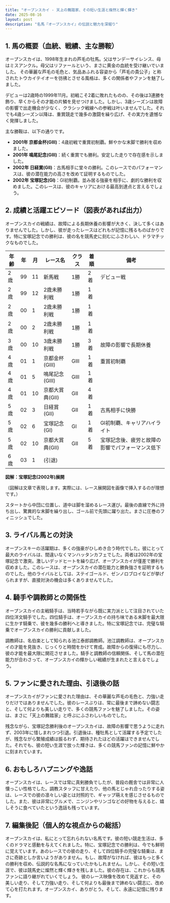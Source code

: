 ```yaml
---
title: "オープンスカイ - 天上の舞踏家、その短い生涯と燦然と輝く輝き"
date: 2025-08-16
layout: post
description: "名馬『オープンスカイ』の伝説と魅力を深堀り"
---
```


## 1. 馬の概要（血統、戦績、主な勝鞍）

オープンスカイは、1998年生まれの芦毛の牡馬。父はサンデーサイレンス、母はミスアンクル。母父はリファールという、まさに黄金の血統を受け継いでいました。  その華麗な芦毛の毛色と、気品あふれる容姿から「芦毛の貴公子」と称されたトウカイテイオーを彷彿とさせる風格は、多くの関係者やファンを魅了しました。

デビューは2歳時の1999年11月。初戦こそ2着に敗れたものの、その後は3連勝を飾り、早くからその才能の片鱗を見せつけました。しかし、3歳シーズンは故障の影響で出走機会が少なく、クラシック戦線への参戦は叶いませんでした。それでも4歳シーズン以降は、重賞競走で幾多の激闘を繰り広げ、その実力を遺憾なく発揮しました。

主な勝鞍は、以下の通りです。

* **2001年  京都金杯(GIII)**：4歳初戦で重賞初制覇。鮮やかな末脚で勝利を収めました。
* **2001年  鳴尾記念(GIII)**：続く重賞でも勝利。安定した走りで存在感を示しました。
* **2002年  日経賞(GII)**：古馬相手に堂々の勝利。このレースでのパフォーマンスは、彼の潜在能力の高さを改めて証明するものでした。
* **2002年  宝塚記念(GI)**：GI初制覇。並み居る強豪を相手に、劇的な勝利を収めました。このレースは、彼のキャリアにおける最高到達点と言えるでしょう。


## 2. 成績と活躍エピソード（図表があれば出力）

オープンスカイの戦績は、故障による長期休養の影響が大きく、決して多くはありませんでした。しかし、彼が走ったレースはどれもが記憶に残るものばかりです。特に宝塚記念での勝利は、彼の名を競馬史に刻むにふさわしい、ドラマチックなものでした。

| 年齢 | 年 | 月 | レース名          | クラス | 着順 | 備考                                      |
|-----|----|---|-----------------|-------|-----|-------------------------------------------|
| 2歳 | 99 | 11 | 新馬戦            | 1勝 | 2着 | デビュー戦                                  |
| 2歳 | 99 | 12 | 2歳未勝利戦        | 1勝 | 1着 |                                           |
| 2歳 | 00 | 1  | 2歳未勝利戦        | 1勝 | 1着 |                                           |
| 2歳 | 00 | 2  | 2歳未勝利戦        | 1勝 | 1着 |                                           |
| 3歳 | 00 | 10 | 3歳未勝利戦        | 1勝 | 3着 | 故障の影響で長期休養                     |
| 4歳 | 01 | 1  | 京都金杯(GIII)     | GIII | 1着 | 重賞初制覇                                  |
| 4歳 | 01 | 5  | 鳴尾記念(GIII)     | GIII | 1着 |                                           |
| 4歳 | 01 | 10 | 京都大賞典(GII)    | GII  | 4着 |                                           |
| 5歳 | 02 | 3  | 日経賞(GII)       | GII  | 1着 | 古馬相手に快勝                            |
| 5歳 | 02 | 6  | 宝塚記念(GI)       | GI   | 1着 | GI初制覇、キャリアハイライト              |
| 5歳 | 02 | 10 | 京都大賞典(GII)    | GII  | 5着 | 宝塚記念後、疲労と故障の影響でパフォーマンス低下 |
| 6歳 | 03 | 1  |  (引退)            |       |     |  |


**図解：宝塚記念(2002年)展開**

（図解は文章で表現します。実際には、レース展開図を画像で挿入するのが理想です。）

スタートから中団に位置し、道中は脚を溜めるレース運び。最後の直線で外に持ち出し、驚異的な末脚を繰り出し、ゴール前で先頭に躍り出た。まさに圧巻のフィニッシュでした。


## 3. ライバル馬との対決

オープンスキーの活躍期は、多くの強豪がひしめき合う時代でした。彼にとって最大のライバルは、間違いなくマンハッタンカフェでした。両者は2002年の宝塚記念で激突。激しいデッドヒートを繰り広げ、オープンスカイが僅差で勝利を収めました。このレースは、オープンスカイの潜在能力と勝負強さを証明するものでした。他のライバルとしては、ステイゴールド、ゼンノロブロイなどが挙げられますが、直接対決の機会は多くありませんでした。


## 4. 騎手や調教師との関係性

オープンスカイの主戦騎手は、当時若手ながら既に実力派として注目されていた四位洋文騎手でした。四位騎手は、オープンスカイの持ち味である末脚を最大限に生かす騎乗で、彼を幾多の勝利へと導きました。特に宝塚記念では、完璧な騎乗でオープンスカイの勝利に貢献しました。

調教師は、名伯楽として知られる池江泰郎調教師。池江調教師は、オープンスカイの才能を見抜き、じっくりと時間をかけて育成。故障からの復帰にも尽力し、彼の才能を最大限に開花させました。騎手と調教師の信頼関係、そして馬の潜在能力が合わさって、オープンスカイの輝かしい戦績が生まれたと言えるでしょう。


## 5. ファンに愛された理由、引退後の話

オープンスカイがファンに愛された理由は、その華麗な芦毛の毛色と、力強い走りだけではありませんでした。彼のレースぶりは、常に最後まで諦めない闘志と、そして何よりも美しい走りで、多くの競馬ファンを魅了しました。その姿は、まさに「天上の舞踏家」と呼ぶにふさわしいものでした。

残念ながら、宝塚記念勝利後のオープンスカイは、故障の影響で思うように走れず、2003年に惜しまれつつ引退。引退後は、種牡馬として活躍する予定でしたが、残念ながら繁殖成績は振るわず、期待されたほどの活躍はできませんでした。それでも、彼の短い生涯で放った輝きは、多くの競馬ファンの記憶に鮮やかに刻まれています。


## 6. おもしろハプニングや逸話

オープンスカイは、レースでは常に真剣勝負でしたが、普段の厩舎では非常に人懐っこい性格でした。調教スタッフに甘えたり、他の馬とじゃれ合ったりする姿は、レースでの彼の凛々しい姿とは対照的で、ギャップ萌えを感じさせるものでした。また、彼は非常にグルメで、ニンジンやリンゴなどの好物を与えると、嬉しそうに食べていたという逸話も残っています。


## 7. 編集後記（個人的な視点からの総括）

オープンスカイは、私にとって忘れられない名馬です。彼の短い競走生活は、多くのドラマと感動を与えてくれました。特に、宝塚記念での勝利は、今でも鮮明に覚えています。あのレースでの彼の走り、そして四位騎手の完璧な騎乗は、まさに奇跡としか言いようがありません。もし、故障がなければ、彼はもっと多くの勝利を収め、伝説的な名馬になっていたかもしれません。しかし、その短い生涯で、彼は競馬史に燦然と輝く輝きを残しました。彼の存在は、これからも競馬ファンに語り継がれていくでしょう。  彼のレース映像を改めて見返すと、その美しい走り、そして力強い走り、そして何よりも最後まで諦めない闘志に、改めて心を打たれます。オープンスカイ、ありがとう。そして、永遠に記憶に残ります。
